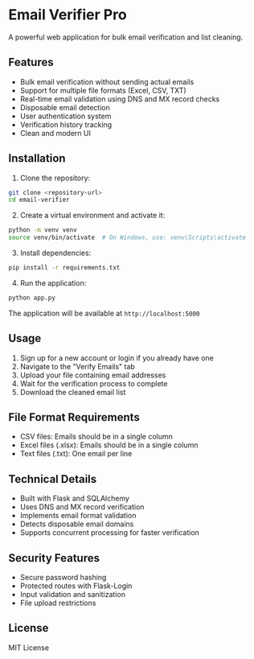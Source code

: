 # Email Verifier Pro

A powerful web application for bulk email verification and list cleaning.

## Features

- Bulk email verification without sending actual emails
- Support for multiple file formats (Excel, CSV, TXT)
- Real-time email validation using DNS and MX record checks
- Disposable email detection
- User authentication system
- Verification history tracking
- Clean and modern UI

## Installation

1. Clone the repository:
```bash
git clone <repository-url>
cd email-verifier
```

2. Create a virtual environment and activate it:
```bash
python -m venv venv
source venv/bin/activate  # On Windows, use: venv\Scripts\activate
```

3. Install dependencies:
```bash
pip install -r requirements.txt
```

4. Run the application:
```bash
python app.py
```

The application will be available at `http://localhost:5000`

## Usage

1. Sign up for a new account or login if you already have one
2. Navigate to the "Verify Emails" tab
3. Upload your file containing email addresses
4. Wait for the verification process to complete
5. Download the cleaned email list

## File Format Requirements

- CSV files: Emails should be in a single column
- Excel files (.xlsx): Emails should be in a single column
- Text files (.txt): One email per line

## Technical Details

- Built with Flask and SQLAlchemy
- Uses DNS and MX record verification
- Implements email format validation
- Detects disposable email domains
- Supports concurrent processing for faster verification

## Security Features

- Secure password hashing
- Protected routes with Flask-Login
- Input validation and sanitization
- File upload restrictions

## License

MIT License
